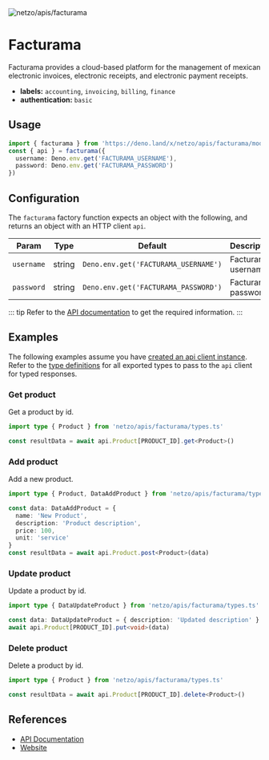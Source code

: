 <img src="https://raw.githubusercontent.com/netzo/netzo/main/assets/apis/facturama.svg" alt="netzo/apis/facturama" class="mb-5 w-75px">

# Facturama

Facturama provides a cloud-based platform for the management of mexican electronic invoices, electronic receipts, and electronic payment receipts.

- **labels:** `accounting`, `invoicing`, `billing`, `finance`
- **authentication:** `basic`

## Usage

```ts
import { facturama } from 'https://deno.land/x/netzo/apis/facturama/mod.ts'
const { api } = facturama({
  username: Deno.env.get('FACTURAMA_USERNAME'),
  password: Deno.env.get('FACTURAMA_PASSWORD')
})
```

## Configuration

The `facturama` factory function expects an object with the following, and returns an object with an HTTP client `api`.

| Param      | Type   | Default                              | Description        |
|------------|--------|--------------------------------------|--------------------|
| `username` | string | `Deno.env.get('FACTURAMA_USERNAME')` | Facturama username |
| `password` | string | `Deno.env.get('FACTURAMA_PASSWORD')` | Facturama password |


::: tip Refer to the [API documentation](https://apisandbox.facturama.mx/Docs) to get the required information.
:::

## Examples

The following examples assume you have [created an api client instance](#usage). Refer to the [type definitions](https://deno.land/x/netzo/apis/facturama/types.ts) for all exported types to pass to the `api` client for typed responses.

### Get product

Get a product by id.

```ts
import type { Product } from 'netzo/apis/facturama/types.ts'

const resultData = await api.Product[PRODUCT_ID].get<Product>()
```

### Add product

Add a new product.

```ts
import type { Product, DataAddProduct } from 'netzo/apis/facturama/types.ts'

const data: DataAddProduct = {
  name: 'New Product',
  description: 'Product description',
  price: 100,
  unit: 'service'
}
const resultData = await api.Product.post<Product>(data)
```

### Update product

Update a product by id.

```ts
import type { DataUpdateProduct } from 'netzo/apis/facturama/types.ts'

const data: DataUpdateProduct = { description: 'Updated description' }
await api.Product[PRODUCT_ID].put<void>(data)
```

### Delete product

Delete a product by id.

```ts
import type { Product } from 'netzo/apis/facturama/types.ts'

const resultData = await api.Product[PRODUCT_ID].delete<Product>()
```

## References

- [API Documentation](https://apisandbox.facturama.mx/Docs)
- [Website](https://facturama.mx/)
